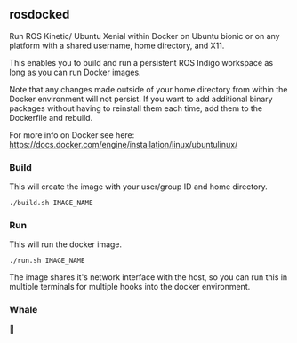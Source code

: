 ## rosdocked

Run ROS Kinetic/ Ubuntu Xenial within Docker on Ubuntu bionic or on any platform with a shared
username, home directory, and X11.

This enables you to build and run a persistent ROS Indigo workspace as long as
you can run Docker images.

Note that any changes made outside of your home directory from within the Docker environment will not persist. If you want to add additional binary packages without having to reinstall them each time, add them to the Dockerfile and rebuild.

For more info on Docker see here: https://docs.docker.com/engine/installation/linux/ubuntulinux/

### Build

This will create the image with your user/group ID and home directory.

```
./build.sh IMAGE_NAME
```

### Run

This will run the docker image.

```
./run.sh IMAGE_NAME
```

The image shares it's  network interface with the host, so you can run this in
multiple terminals for multiple hooks into the docker environment.

### Whale

🐳
